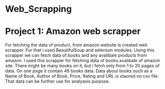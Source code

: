# Web_Scrapping

# Project 1: Amazon web scrapper
For fetching the data of product, from amazon website is created web scrapper. For that i used BeautifulSoup and selenium modules. 
Using this scrapper we can fetch data of books and any avalibale products from amazon. I used this scrapper for fetching data of books avalibale of amazon site. There might be
many books on it, but i fetch only from 1 to 20 pages of data. On one page it contain 48 books data. 
Data about books such as a Name of Book, Author of Book, Price, Rating and URL is staored on csv file. That data can be further use for analyasis purpose.
